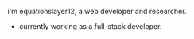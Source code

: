 i'm equationslayer12, a web developer and researcher.
- currently working as a full-stack developer.
